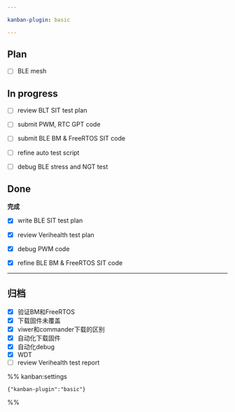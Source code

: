 ```yaml
---

kanban-plugin: basic

---
```


## Plan

- [ ] BLE mesh


## In progress

- [ ] review BLT SIT test plan
- [ ] submit PWM, RTC GPT code
- [ ] submit BLE BM & FreeRTOS SIT code
- [ ] refine auto test script
- [ ] debug BLE stress and NGT test


## Done

**完成**
- [x] write BLE SIT test plan
- [x] review  Verihealth test plan
- [x] debug PWM code
- [x] refine BLE BM & FreeRTOS SIT code


***

## 归档

- [x] 验证BM和FreeRTOS
- [x] 下载固件未覆盖
- [x] viwer和commander下载的区别
- [x] 自动化下载固件
- [x] 自动化debug
- [x] WDT
- [ ] review Verihealth test report

%% kanban:settings
```
{"kanban-plugin":"basic"}
```
%%